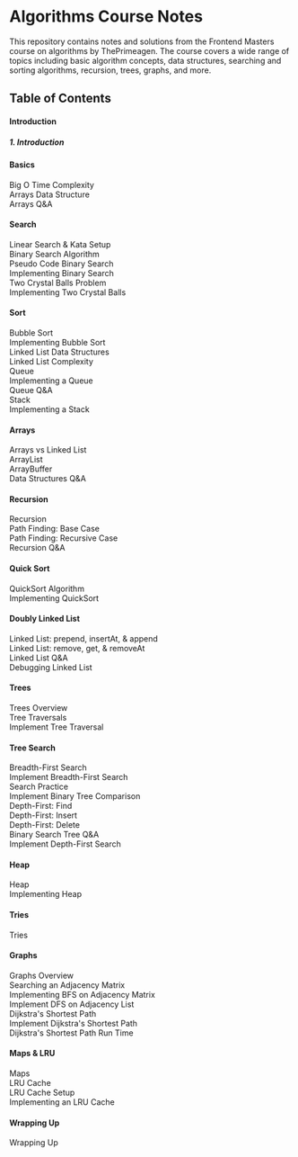 # Algorithms Course Notes

This repository contains notes and solutions from the Frontend Masters course on algorithms by ThePrimeagen. The course covers a wide range of topics including basic algorithm concepts, data structures, searching and sorting algorithms, recursion, trees, graphs, and more.

## Table of Contents

#### Introduction

 ##### 1. Introduction


#### Basics

 Big O Time Complexity  
 Arrays Data Structure  
 Arrays Q&A  

#### Search
 Linear Search & Kata Setup  
 Binary Search Algorithm  
 Pseudo Code Binary Search  
 Implementing Binary Search  
 Two Crystal Balls Problem  
 Implementing Two Crystal Balls  

#### Sort
 Bubble Sort  
 Implementing Bubble Sort  
 Linked List Data Structures  
 Linked List Complexity  
 Queue  
 Implementing a Queue  
 Queue Q&A  
 Stack  
 Implementing a Stack  

#### Arrays
 Arrays vs Linked List  
 ArrayList  
 ArrayBuffer  
 Data Structures Q&A  

#### Recursion
 Recursion  
 Path Finding: Base Case  
 Path Finding: Recursive Case  
 Recursion Q&A  

#### Quick Sort
 QuickSort Algorithm  
 Implementing QuickSort  

#### Doubly Linked List
 Linked List: prepend, insertAt, & append  
 Linked List: remove, get, & removeAt  
 Linked List Q&A  
 Debugging Linked List  

#### Trees
 Trees Overview  
 Tree Traversals  
 Implement Tree Traversal  

#### Tree Search
 Breadth-First Search  
 Implement Breadth-First Search  
 Search Practice  
 Implement Binary Tree Comparison  
 Depth-First: Find  
 Depth-First: Insert  
 Depth-First: Delete  
 Binary Search Tree Q&A  
 Implement Depth-First Search  

#### Heap
 Heap  
 Implementing Heap  

#### Tries
 Tries  

#### Graphs
 Graphs Overview  
 Searching an Adjacency Matrix  
 Implementing BFS on Adjacency Matrix  
 Implement DFS on Adjacency List  
 Dijkstra's Shortest Path  
 Implement Dijkstra's Shortest Path  
 Dijkstra's Shortest Path Run Time  

#### Maps & LRU
 Maps  
 LRU Cache  
 LRU Cache Setup  
 Implementing an LRU Cache  

#### Wrapping Up
 Wrapping Up
